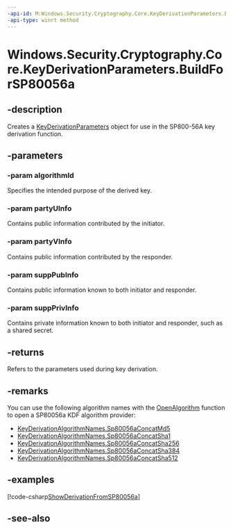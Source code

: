 ```yaml
---
-api-id: M:Windows.Security.Cryptography.Core.KeyDerivationParameters.BuildForSP80056a(Windows.Storage.Streams.IBuffer,Windows.Storage.Streams.IBuffer,Windows.Storage.Streams.IBuffer,Windows.Storage.Streams.IBuffer,Windows.Storage.Streams.IBuffer)
-api-type: winrt method
---
```


<!-- Method syntax
public Windows.Security.Cryptography.Core.KeyDerivationParameters BuildForSP80056a(Windows.Storage.Streams.IBuffer algorithmId, Windows.Storage.Streams.IBuffer partyUInfo, Windows.Storage.Streams.IBuffer partyVInfo, Windows.Storage.Streams.IBuffer suppPubInfo, Windows.Storage.Streams.IBuffer suppPrivInfo)
-->

# Windows.Security.Cryptography.Core.KeyDerivationParameters.BuildForSP80056a

## -description
Creates a [KeyDerivationParameters](keyderivationparameters.md) object for use in the SP800-56A key derivation function.

## -parameters
### -param algorithmId
Specifies the intended purpose of the derived key.

### -param partyUInfo
Contains public information contributed by the initiator.

### -param partyVInfo
Contains public information contributed by the responder.

### -param suppPubInfo
Contains public information known to both initiator and responder.

### -param suppPrivInfo
Contains private information known to both initiator and responder, such as a shared secret.

## -returns
Refers to the parameters used during key derivation.

## -remarks
You can use the following algorithm names with the [OpenAlgorithm](keyderivationalgorithmprovider_openalgorithm_637226074.md) function to open a SP80056a KDF algorithm provider:


+ [KeyDerivationAlgorithmNames.Sp80056aConcatMd5](keyderivationalgorithmnames_sp80056aconcatmd5.md)
+ [KeyDerivationAlgorithmNames.Sp80056aConcatSha1](keyderivationalgorithmnames_sp80056aconcatsha1.md)
+ [KeyDerivationAlgorithmNames.Sp80056aConcatSha256](keyderivationalgorithmnames_sp80056aconcatsha256.md)
+ [KeyDerivationAlgorithmNames.Sp80056aConcatSha384](keyderivationalgorithmnames_sp80056aconcatsha384.md)
+ [KeyDerivationAlgorithmNames.Sp80056aConcatSha512](keyderivationalgorithmnames_sp80056aconcatsha512.md)


## -examples


[!code-csharp[ShowDerivationFromSP80056a](../windows.security.cryptography/code/crypto-snippets/cs/cryptosnippets.cs#ShowDerivationFromSP80056a)]

## -see-also
